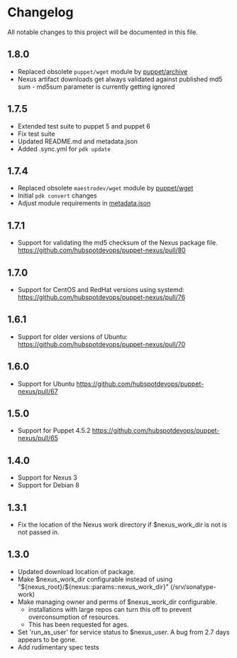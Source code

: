 # Changelog

All notable changes to this project will be documented in this file.

## 1.8.0

 * Replaced obsolete `puppet/wget` module by [puppet/archive](https://github.com/voxpupuli/puppet-archive)
 * Nexus artifact downloads get always validated against published md5 sum - md5sum parameter is currently getting ignored

## 1.7.5

 * Extended test suite to puppet 5 and puppet 6
 * Fix test suite
 * Updated README.md and metadata.json
 * Added .sync.yml for `pdk update`

## 1.7.4

 * Replaced obsolete `maestrodev/wget` module by [puppet/wget](https://github.com/voxpupuli/puppet-wget)
 * Initial `pdk convert` changes
 * Adjust module requirements in [metadata.json](metadata.json)

## 1.7.1

 * Support for validating the md5 checksum of the Nexus package file. https://github.com/hubspotdevops/puppet-nexus/pull/80

## 1.7.0

 * Support for CentOS and RedHat versions using systemd: https://github.com/hubspotdevops/puppet-nexus/pull/76

## 1.6.1

 * Support for older versions of Ubuntu: https://github.com/hubspotdevops/puppet-nexus/pull/70

## 1.6.0

 * Support for Ubuntu https://github.com/hubspotdevops/puppet-nexus/pull/67

## 1.5.0

 * Support for Puppet 4.5.2 https://github.com/hubspotdevops/puppet-nexus/pull/65

## 1.4.0

 * Support for Nexus 3
 * Support for Debian 8

## 1.3.1

* Fix the location of the Nexus work directory if $nexus_work_dir is not is not passed in.

## 1.3.0

* Updated download location of package.
* Make $nexus_work_dir configurable instead of using "${nexus_root}/${nexus::params::nexus_work_dir}" (/srv/sonatype-work)
* Make managing owner and perms of $nexus_work_dir configurable.
    * installations with large repos can turn this off to prevent overconsumption of resources.
    * This has been requested for ages.
* Set 'run_as_user' for service status to $nexus_user.  A bug from 2.7 days appears to be gone.
* Add rudimentary spec tests